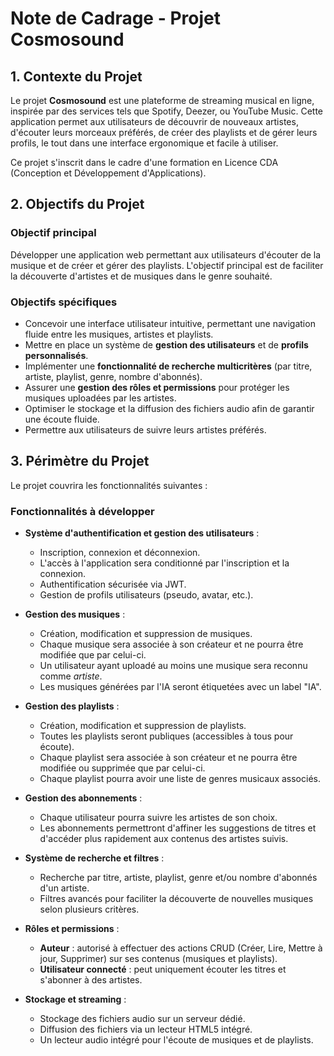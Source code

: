 # Note de Cadrage - Projet **Cosmosound**

## 1. **Contexte du Projet**

Le projet **Cosmosound** est une plateforme de streaming musical en ligne, inspirée par des services tels que Spotify, Deezer, ou YouTube Music. Cette application permet aux utilisateurs de découvrir de nouveaux artistes, d'écouter leurs morceaux préférés, de créer des playlists et de gérer leurs profils, le tout dans une interface ergonomique et facile à utiliser.

Ce projet s'inscrit dans le cadre d'une formation en Licence CDA (Conception et Développement d'Applications).

## 2. **Objectifs du Projet**

### Objectif principal
Développer une application web permettant aux utilisateurs d'écouter de la musique et de créer et gérer des playlists. L'objectif principal est de faciliter la découverte d'artistes et de musiques dans le genre souhaité.

### Objectifs spécifiques
- Concevoir une interface utilisateur intuitive, permettant une navigation fluide entre les musiques, artistes et playlists.
- Mettre en place un système de **gestion des utilisateurs** et de **profils personnalisés**.
- Implémenter une **fonctionnalité de recherche multicritères** (par titre, artiste, playlist, genre, nombre d'abonnés).
- Assurer une **gestion des rôles et permissions** pour protéger les musiques uploadées par les artistes.
- Optimiser le stockage et la diffusion des fichiers audio afin de garantir une écoute fluide.
- Permettre aux utilisateurs de suivre leurs artistes préférés.

## 3. **Périmètre du Projet**

Le projet couvrira les fonctionnalités suivantes :

### Fonctionnalités à développer

- **Système d'authentification et gestion des utilisateurs** :
  - Inscription, connexion et déconnexion.
  - L'accès à l'application sera conditionné par l'inscription et la connexion.
  - Authentification sécurisée via JWT.
  - Gestion de profils utilisateurs (pseudo, avatar, etc.).

- **Gestion des musiques** :
  - Création, modification et suppression de musiques.
  - Chaque musique sera associée à son créateur et ne pourra être modifiée que par celui-ci.
  - Un utilisateur ayant uploadé au moins une musique sera reconnu comme *artiste*.
  - Les musiques générées par l'IA seront étiquetées avec un label "IA".

- **Gestion des playlists** :
  - Création, modification et suppression de playlists.
  - Toutes les playlists seront publiques (accessibles à tous pour écoute).
  - Chaque playlist sera associée à son créateur et ne pourra être modifiée ou supprimée que par celui-ci.
  - Chaque playlist pourra avoir une liste de genres musicaux associés.

- **Gestion des abonnements** :
  - Chaque utilisateur pourra suivre les artistes de son choix.
  - Les abonnements permettront d'affiner les suggestions de titres et d'accéder plus rapidement aux contenus des artistes suivis.

- **Système de recherche et filtres** :
  - Recherche par titre, artiste, playlist, genre et/ou nombre d'abonnés d'un artiste.
  - Filtres avancés pour faciliter la découverte de nouvelles musiques selon plusieurs critères.

- **Rôles et permissions** :
  - **Auteur** : autorisé à effectuer des actions CRUD (Créer, Lire, Mettre à jour, Supprimer) sur ses contenus (musiques et playlists).
  - **Utilisateur connecté** : peut uniquement écouter les titres et s'abonner à des artistes.

- **Stockage et streaming** :
  - Stockage des fichiers audio sur un serveur dédié.
  - Diffusion des fichiers via un lecteur HTML5 intégré.
  - Un lecteur audio intégré pour l'écoute de musiques et de playlists.
